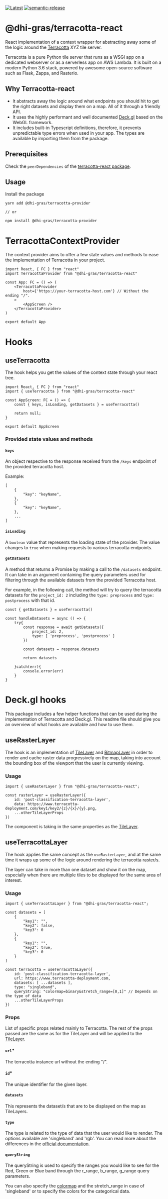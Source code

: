 
<div align="left">

[![Latest](https://img.shields.io/npm/v/@dhi-gras/terracotta-react/latest)](https://www.npmjs.com/package/@dhi-gras/terracotta-react)
[![semantic-release](https://img.shields.io/badge/semantic-release-e10079.svg?logo=semantic-release)](https://github.com/semantic-release/semantic-release)
</div>
<h1 align="left">@dhi-gras/terracotta-react</h1>

React implementation of a context wrapper for abstracting away some of the logic around the [Terracotta](https://github.com/DHI-GRAS/terracotta) XYZ tile server.

Terracotta is a pure Python tile server that runs as a WSGI app on a dedicated webserver or as a serverless app on AWS Lambda. It is built on a modern Python 3.6 stack, powered by awesome open-source software such as Flask, Zappa, and Rasterio.

## Why Terracotta-react
- It abstracts away the logic around what endpoints you should hit to get the right datasets and display them on a map. All of it through a friendly API.
- It uses the highly performant and well documented [Deck.gl](https://deck.gl/) based on the WebGL framework.
- It includes built-in Typescript definitions, therefore, it prevents unpredictable type errors when used in your app. The types are available by importing them from the package.

## Prerequisites

Check the `peerDependencies` of the [terracotta-react package](./packages/terracotta-react).

## Usage

Install the package

```
yarn add @dhi-gras/terracotta-provider

// or

npm install @dhi-gras/terracotta-provider
```

# TerracottaContextProvider

The context provider aims to offer a few state values and methods to ease the implementation of Terracotta in your project. 

```
import React, { FC } from "react"
import TerracottaProvider from "@dhi-gras/terracotta-react"

const App: FC = () => (
	<TerracottaProvider
		host={'https://your-terracotta-host.com'} // Without the ending "/".
	>
		<AppScreen />
	</TerracottaProvider>
)

export default App
```

# Hooks

## useTerracotta

The hook helps you get the values of the context state through your react tree.

```
import React, { FC } from "react"
import { useTerracotta } from "@dhi-gras/terracotta-react"

const AppScreen: FC = () => {
	const { keys, isLoading, getDatasets } = useTerracotta()

	return null;
}

export default AppScreen
```

### Provided state values and methods

#### `keys`

An object respective to the response received from the `/keys` endpoint of the provided terracotta host.

Example: 
```
[
	{
		"key": "keyName",
	},
	{
		"key": "keyName",
	},
	...
]
```

#### `isLoading`

A `boolean` value that represents the loading state of the provider. The value changes to `true` when making requests to various terracotta endpoints.

#### `getDatasets`

A method that returns a Promise by making a call to the `/datasets` endpoint. It can take in an argument containing the query parameters used for filtering through the available datasets from the provided Terracotta host.

For example, in the following call, the method will try to query the terracotta datasets for the `project_id: 2` including the `type: preprocess` and `type: postprocess` with that id.

```
const { getDatasets } = useTerracotta()

const handleDatasets = async () => {
	try{
		const response = await getDatasets({
			project_id: 2,
			type: [ 'preprocess', 'postprocess' ]
		})

		const datasets = response.datasets

		return datasets

	}catch(err){
		console.error(err)
	}
}
```

# Deck.gl hooks

This package includes a few helper functions that can be used during the implementation of Terracotta and Deck.gl. This readme file should give you an overview of what hooks are available and how to use them.

## useRasterLayer

The hook is an implementation of [TileLayer](https://deck.gl/docs/api-reference/geo-layers/tile-layer) and [BitmapLayer]('https://deck.gl/docs/api-reference/layers/bitmap-layer') in order to render and cache raster data progressively on the map, taking into account the bounding box of the viewport that the user is currently viewing. 

### Usage

```
import { useRasterLayer } from "@dhi-gras/terracotta-react";

const rasterLayer = useRasterLayer({
	id: 'post-classification-terracotta-layer',
	data: https://www.terracotta-deployment.com/key1/key2/{z}/{x}/{y}.png,
	...otherTileLayerProps
})

```

The component is taking in the same properties as the [TileLayer](https://deck.gl/docs/api-reference/geo-layers/tile-layer).

## useTerracottaLayer

The hook applies the same concept as the `useRasterLayer`, and at the same time it wraps up some of the logic around rendering the terracotta raster/s.

The layer can take in more than one dataset and show it on the map, especially when there are multiple tiles to be displayed for the same area of interest.

### Usage

```
import { useTerracottaLayer } from "@dhi-gras/terracotta-react";

const datasets = [
	{
		"key1": "",
		"key2": false,
		"key3": 0
	},
	{
		"key1": "",
		"key2": true,
		"key3": 0
	}
]

const terracotta = useTerracottaLayer({
	id: 'post-classification-terracotta-layer',
	url: https://www.terracotta-deployment.com,
	datasets: [ ...datasets ],
	type: "singleband",
	queryString: "colormap=binary&stretch_range=[0,1]" // Depends on the type of data
	...otherTileLayerProps
})

```
### Props

List of specific props related mainly to Terracotta. The rest of the props passed are the same as for the TileLayer and will be applied to the [TileLayer](https://deck.gl/docs/api-reference/geo-layers/tile-layer). 

#### `url`*
The terracotta instance url without the ending "/".

#### `id`*
The unique identifier for the given layer.

#### `datasets`
This represents the dataset/s that are to be displayed on the map as TileLayers.

#### `type`

The type is related to the type of data that the user would like to render. The options available are 'singleband' and 'rgb'. You can read more about the differences in the [official documentation](https://terracotta-python.readthedocs.io/en/latest/concepts.html?highlight=singleband#data-model).

#### `queryString`

The queryString is used to specify the ranges you would like to see for the Red, Green or Blue band through the r_range, b_range, g_range query parameters. 

You can also specify the [colormap](https://terracotta-python.readthedocs.io/en/latest/reference/colormaps.html) and the stretch_range in case of 'singleband' or to specify the colors for the categorical data.
